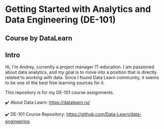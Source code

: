 # Getting Started with Analytics and Data Engineering (DE-101) 
## Course by DataLearn
## Intro

Hi, I'm Andrey, currently a project manager IT-education. I am passioned about data analytics, and my goal is to move into a position that is directly related to working with data. Since I found Data Learn community, it seems to be one of the best free learning sources for it.

This repository is for my DE-101 course assignments.

✔️ About Data Learn: https://datalearn.ru/

✔️ DE-101 Course Repository: https://github.com/Data-Learn/data-engineering


